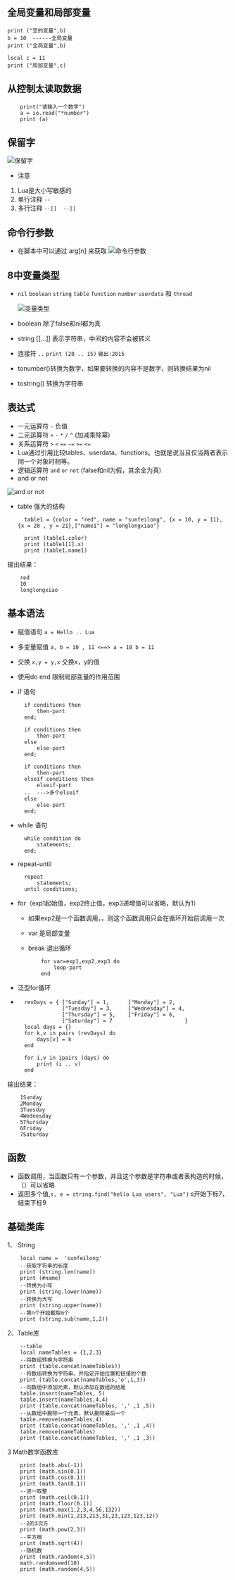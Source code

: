 ## 全局变量和局部变量

	print ("空的变量",b)
	b = 10 	------全局变量
	print ("全局变量",b)
	
	local c = 11
	print ("局部变量",c)

## 从控制太读取数据

		print("请输入一个数字")
		a = io.read("*number")
		print (a)

## 保留字

![保留字](http://7xle4i.com1.z0.glb.clouddn.com/mackdownLua保留字.jpg)

* 注意
 1. Lua是大小写敏感的
 2. 单行注释  `--`
 3. 多行注释 `--[[  --]]`

## 命令行参数
* 在脚本中可以通过 arg[n] 来获取
![命令行参数](http://7xle4i.com1.z0.glb.clouddn.com/mackdownLua参数.jpg)

## 8中变量类型
* `nil` `boolean` `string` `table` `function` `number` `userdata` 和 `thread`

	![变量类型](http://7xle4i.com1.z0.glb.clouddn.com/mackdownLua变量.jpg)
 * boolean 除了false和nil都为真
 * string [[...]] 表示字符串，中间的内容不会被转义
 * 连接符 `..`	`print (20 .. 15)`  `输出:2015`
 * tonumber()转换为数字，如果要转换的内容不是数字，则转换结果为nil
 * tostring() 转换为字符串
 
## 表达式
* 一元运算符  `-` 负值
* 二元运算符 `+` `-` `*` `/` `^` (加减乘除幂)	
* 关系运算符 `>` `<` `==` `~=` `>=` `<=`
* Lua通过引用比较tables、userdata、functions。也就是说当且仅当两者表示同一个对象时相等。
* 逻辑运算符 `and` `or` `not` (false和nil为假，其余全为真)
* and or not 


![and or not](http://7xle4i.com1.z0.glb.clouddn.com/mackdownand或者not.jpg)

* table 强大的结构

		table1 = {color = "red", name = "sunfeilong", {x = 10, y = 11}, {x = 20 , y = 21},["name1"] = "longlongxiao"}
	
		print (table1.color)
		print (table1[1].x)
		print (table1.name1)
输出结果：

		red
		10
		longlongxiao

## 基本语法
* 赋值语句 `a = Hello .. Lua` 
* 多变量赋值 `a, b = 10 , 11 <==> a = 10 b = 11`
* 交换 `x,y = y,x` 交换x，y的值
* 使用do  end 限制局部变量的作用范围
* if 语句

		if conditions then
			then-part 
		end; 

		if conditions then
			then-part 
		else 
			else-part 
		end; 

		if conditions then
			then-part 
		elseif conditions then
			elseif-part 
		..  --->多个elseif 
		else 
			else-part 
		end; 
* while 语句
	
		while condition do
			statements; 
		end;
* repeat-until

		repeat 
			statements; 
		until conditions;
* for（exp1起始值，exp2终止值，exp3递增值可以省略，默认为1）
  * 如果exp2是一个函数调用，，则这个函数调用只会在循环开始前调用一次
  * var 是局部变量
  * break 退出循环  

			for var=exp1,exp2,exp3 do
				loop-part 
			end 

* 泛型for循环
* 
		revDays = { ["Sunday"] = 1,		 ["Monday"] = 2,
					["Tuesday"] = 3, 	 ["Wednesday"] = 4,
					["Thursday"] = 5, 	 ["Friday"] = 6,
					["Saturday"] = 7					   }
		local days = {}
		for k,v in pairs (revDays) do
			days[v] = k
		end
		
		for i,v in ipairs (days) do
			print (i .. v)
		end
输出结果：

		1Sunday
		2Monday
		3Tuesday
		4Wednesday
		5Thursday
		6Friday
		7Saturday


## 函数 
* 函数调用，当函数只有一个参数，并且这个参数是字符串或者表构造的时候，（）可以省略
* 返回多个值,`s, e = string.find("hello Lua users", "Lua")` s开始下标7，结束下标9


## 基础类库
1、 String

		local name =  'sunfeilong'
		--获取字符串的长度
		print (string.len(name))
		print (#name)
		--转换为小写
		print (string.lower(name))
		--转换为大写
		print (string.upper(name))
		--第n个开始截取m个
		print (string.sub(name,1,2))
2、Table库

		--table
		local nameTables = {1,2,3}
		--将数组转换为字符串
		print (table.concat(nameTables))
		--将数组转换为字符串，并指定开始位置和链接的个数
		print (table.concat(nameTables,'o',1,3))
		--向数组中添加元素，默认添加在数组的结尾
		table.insert(nameTables, 5)
		table.insert(nameTables,4,4)
		print (table.concat(nameTables, ',' ,1 ,5))
		--从数组中删除一个元素，默认删除最后一个
		table.remove(nameTables,4)
		print (table.concat(nameTables, ',' ,1 ,4))
		table.remove(nameTables)
		print (table.concat(nameTables, ',' ,1 ,3))
3 Math数学函数库

		
		print (math.abs(-1))
		print (math.sin(0.1))
		print (math.cos(0.1))
		print (math.tan(0.1))
		--进一取整
		print (math.ceil(0.1))
		print (math.floor(0.1))
		print (math.max(1,2,3,4,56,132))
		print (math.min(1,213,213,31,23,123,123,12))
		--2的3次方
		print (math.pow(2,3))
		--平方根
		print (math.sqrt(4))
		--随机数
		print (math.random(4,5))
		math.randomseed(10)
		print (math.random(4,5))